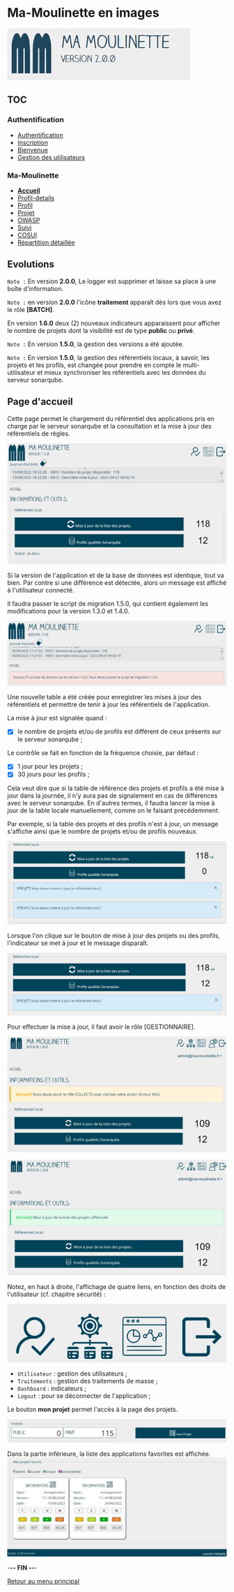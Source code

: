 # Ma-Moulinette en images

![Ma-Moulinette](/documentation/ressources/home-000.jpg)

## TOC

### Authentification

* [Authentification](/documentation/authentification.md)
* [Inscription](/documentation/inscription.md)
* [Bienvenue]((/documentation/bienvenue.md))
* [Gestion des utilisateurs](utilisateur.md)

### Ma-Moulinette

* [**Accueil**](/documentation/accueil.md)
* [Profil-details](/documentation/profil-details.md)
* [Profil](/documentation/profil.md)
* [Projet](/documentation/projet.md)
* [OWASP](/documentation/owasp.md)
* [Suivi](/documentation/suivi.md)
* [COSUI](/documentation/cosui.md)
* [Répartition détaillée](/documentation/repartition_details.md)

## Evolutions

`Note :` En version **2.0.0**, Le logger est supprimer et laisse sa place à une boîte d'information.

`Note :` en version **2.0.0** l'icône **traitement** apparaît dès lors que vous avez le rôle **[BATCH]**.

En version **1.6.0** deux (2) nouveaux indicateurs apparaissent pour afficher le nombre de projets dont la visibilité est de type **public** ou **privé**.

`Note :` En version **1.5.0**, la gestion des versions a été ajoutée.

`Note :` En version **1.5.0**, la gestion des référentiels locaux, à savoir, les projets et les profils, est changée pour prendre en compte le multi-utilisateur et mieux synchroniser les référentiels avec les données du serveur sonarqube.

## Page d'accueil

Cette page permet le chargement du référentiel des applications pris en charge par le serveur sonarqube et la consultation et la mise à jour des référentiels de règles.

![home](/documentation/ressources/home-001.jpg)

Si la version de l'application et de la base de données est identique, tout va bien. Par contre si une différence est détectée, alors un message est affiché à l'utilisateur connecté.

Il faudra passer le script de migration 1.5.0, qui contient également les modifications pour la version 1.3.0 et 1.4.0.

![home](/documentation/ressources/home-001a.jpg)


Une nouvelle table a été créée pour enregistrer les mises à jour des référentiels et permettre de tenir à jour les référentiels de l'application.

La mise à jour est signalée quand :

* [x] le nombre de projets et/ou de profils est différent de ceux présents sur le serveur sonarqube ;

Le contrôle se fait en fonction de la fréquence choisie, par défaut :

* [x] 1 jour pour les projets ;
* [x] 30 jours pour les profils ;

Cela veut dire que si la table de référence des projets et profils a été mise à jour dans la journée, il n'y aura pas de signalement en cas de différences avec le serveur sonarqube. En d'autres termes, il faudra lancer la mise à jour de la table locale manuellement, comme on le faisant précédemment.

Par exemple, si la table des projets et des profils n'est à jour, un message s'affiche ainsi que le nombre de projets et/ou de profils nouveaux.

![home](/documentation/ressources/home-001b.jpg)

Lorsque l'on clique sur le bouton de mise à jour des projets ou des profils, l'indicateur se met à jour et le message disparaît.

![home](/documentation/ressources/home-001c.jpg)

Pour effectuer la mise à jour, il faut avoir le rôle [GESTIONNAIRE].

![home](/documentation/ressources/home-001e.jpg)

![home](/documentation/ressources/home-001d.jpg)

Notez, en haut à droite, l'affichage de quatre liens, en fonction des droits de l'utilisateur (cf. chapitre sécurité) :

![home](/documentation/ressources/home-002.jpg)

* `Utilisateur` : gestion des utilisateurs ;
* `Traitements` : gestion des traitements de masse ;
* `Dashboard` : indicateurs ;
* `Logout` : pour se déconnecter de l'application ;

Le bouton **mon projet** permet l'accès à la page des projets.

![home](/documentation/ressources/home-003.jpg)

Dans la partie inférieure, la liste des applications favorites est affichée.
![home](/documentation/ressources/home-004.jpg)

-**-- FIN --**-

[Retour au menu principal](/README.md)
